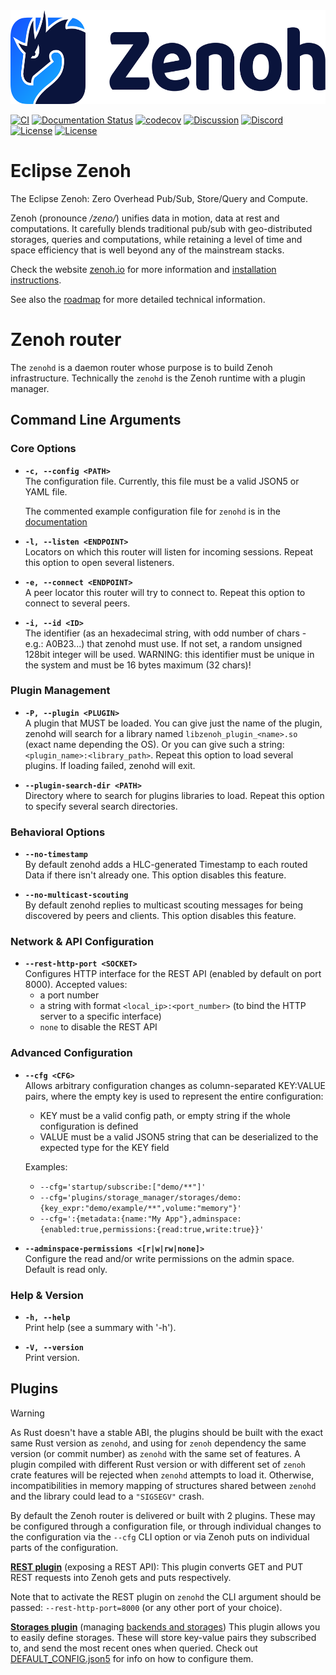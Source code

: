 <img src="https://raw.githubusercontent.com/eclipse-zenoh/zenoh/master/zenoh-dragon.png" height="150">

[![CI](https://github.com/eclipse-zenoh/zenoh/actions/workflows/ci.yml/badge.svg?branch=main)](https://github.com/eclipse-zenoh/zenoh/actions?query=workflow%3ACI+branch%3Amain++)
[![Documentation Status](https://readthedocs.org/projects/zenoh-rust/badge/?version=latest)](https://zenoh-rust.readthedocs.io/en/latest/?badge=latest)
[![codecov](https://codecov.io/github/eclipse-zenoh/zenoh/branch/main/graph/badge.svg?token=F8T4C8WPZD)](https://codecov.io/github/eclipse-zenoh/zenoh)
[![Discussion](https://img.shields.io/badge/discussion-on%20github-blue)](https://github.com/eclipse-zenoh/roadmap/discussions)
[![Discord](https://img.shields.io/badge/chat-on%20discord-blue)](https://discord.gg/2GJ958VuHs)
[![License](https://img.shields.io/badge/License-EPL%202.0-blue)](https://choosealicense.com/licenses/epl-2.0/)
[![License](https://img.shields.io/badge/License-Apache%202.0-blue.svg)](https://opensource.org/licenses/Apache-2.0)

# Eclipse Zenoh

The Eclipse Zenoh: Zero Overhead Pub/Sub, Store/Query and Compute.

Zenoh (pronounce _/zeno/_) unifies data in motion, data at rest and computations. It carefully blends traditional pub/sub with geo-distributed storages, queries and computations, while retaining a level of time and space efficiency that is well beyond any of the mainstream stacks.

Check the website [zenoh.io](http://zenoh.io) for more information and [installation instructions](https://zenoh.io/docs/getting-started/installation/).

See also the [roadmap](https://github.com/eclipse-zenoh/roadmap) for more detailed technical information.

# Zenoh router

The `zenohd` is a daemon router whose purpose is to build Zenoh infrastructure. Technically the `zenohd` is the Zenoh runtime with a plugin manager.

## Command Line Arguments

### Core Options

- **`-c, --config <PATH>`**  
  The configuration file. Currently, this file must be a valid JSON5 or YAML file.

  The commented example configuration file for `zenohd` is in the [documentation](https://docs.rs/zenoh/latest/zenoh/config/struct.Config.html)

- **`-l, --listen <ENDPOINT>`**  
  Locators on which this router will listen for incoming sessions. Repeat this option to open several listeners.

- **`-e, --connect <ENDPOINT>`**  
  A peer locator this router will try to connect to. Repeat this option to connect to several peers.

- **`-i, --id <ID>`**  
  The identifier (as an hexadecimal string, with odd number of chars - e.g.: A0B23...) that zenohd must use. If not set, a random unsigned 128bit integer will be used. WARNING: this identifier must be unique in the system and must be 16 bytes maximum (32 chars)!

### Plugin Management

- **`-P, --plugin <PLUGIN>`**  
  A plugin that MUST be loaded. You can give just the name of the plugin, zenohd will search for a library named `libzenoh_plugin_<name>.so` (exact name depending the OS). Or you can give such a string: `<plugin_name>:<library_path>`. Repeat this option to load several plugins. If loading failed, zenohd will exit.

- **`--plugin-search-dir <PATH>`**  
  Directory where to search for plugins libraries to load. Repeat this option to specify several search directories.

### Behavioral Options

- **`--no-timestamp`**  
  By default zenohd adds a HLC-generated Timestamp to each routed Data if there isn't already one. This option disables this feature.

- **`--no-multicast-scouting`**  
  By default zenohd replies to multicast scouting messages for being discovered by peers and clients. This option disables this feature.

### Network & API Configuration

- **`--rest-http-port <SOCKET>`**  
  Configures HTTP interface for the REST API (enabled by default on port 8000). Accepted values:
  - a port number
  - a string with format `<local_ip>:<port_number>` (to bind the HTTP server to a specific interface)  
  - `none` to disable the REST API

### Advanced Configuration

- **`--cfg <CFG>`**  
  Allows arbitrary configuration changes as column-separated KEY:VALUE pairs, where the empty key is used to represent the entire configuration:
  - KEY must be a valid config path, or empty string if the whole configuration is defined
  - VALUE must be a valid JSON5 string that can be deserialized to the expected type for the KEY field
  
  Examples:
  - `--cfg='startup/subscribe:["demo/**"]'`
  - `--cfg='plugins/storage_manager/storages/demo:{key_expr:"demo/example/**",volume:"memory"}'`
  - `--cfg=':{metadata:{name:"My App"},adminspace:{enabled:true,permissions:{read:true,write:true}}'`

- **`--adminspace-permissions <[r|w|rw|none]>`**  
  Configure the read and/or write permissions on the admin space. Default is read only.

### Help & Version

- **`-h, --help`**  
  Print help (see a summary with '-h').

- **`-V, --version`**  
  Print version.

## Plugins

> [!WARNING]
> As Rust doesn't have a stable ABI, the plugins should be
built with the exact same Rust version as `zenohd`, and using for `zenoh` dependency the same version (or commit number) as `zenohd` with the same
set of features. A plugin compiled with different Rust version or with different set of `zenoh` crate features will be rejected when `zenohd` attempts to load it. Otherwise, incompatibilities in memory mapping of structures shared between `zenohd` and the library could lead to a `"SIGSEGV"` crash.

By default the Zenoh router is delivered or built with 2 plugins. These may be configured through a configuration file, or through individual changes to the configuration via the `--cfg` CLI option or via Zenoh puts on individual parts of the configuration.

**[REST plugin](https://zenoh.io/docs/manual/plugin-http/)** (exposing a REST API):
This plugin converts GET and PUT REST requests into Zenoh gets and puts respectively.

Note that to activate the REST plugin on `zenohd` the CLI argument should be passed: `--rest-http-port=8000` (or any other port of your choice).

**[Storages plugin](https://zenoh.io/docs/manual/plugin-storage-manager/)** (managing [backends and storages](https://zenoh.io/docs/manual/plugin-storage-manager/#backends-and-volumes))
This plugin allows you to easily define storages. These will store key-value pairs they subscribed to, and send the most recent ones when queried. Check out [DEFAULT_CONFIG.json5](DEFAULT_CONFIG.json5) for info on how to configure them.
